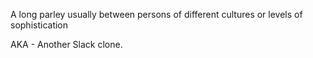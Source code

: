A long parley usually between persons of different cultures or levels of sophistication

AKA - Another Slack clone.
